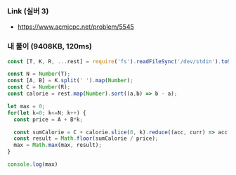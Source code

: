 ### Link (실버 3)  

- https://www.acmicpc.net/problem/5545   

### 내 풀이 (9408KB, 120ms)  

```javascript
const [T, K, R, ...rest] = require('fs').readFileSync('/dev/stdin').toString().trim().split('\n');

const N = Number(T);
const [A, B] = K.split(' ').map(Number);
const C = Number(R);
const calorie = rest.map(Number).sort((a,b) => b - a);

let max = 0;
for(let k=0; k<=N; k++) {
  const price = A + B*k;

  const sumCalorie = C + calorie.slice(0, k).reduce((acc, curr) => acc + curr, 0)
  const result = Math.floor(sumCalorie / price);
  max = Math.max(max, result);
}

console.log(max)
```
